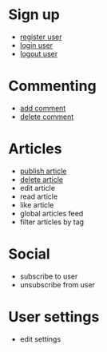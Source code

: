 # Sign up
* [register user](register_user.md)
* [login user](login_user.md)
* [logout user](logout_user.md)

# Commenting
* [add comment](add_comment.md)
* [delete comment](delete_comment.md)

# Articles 
* [publish article](publish_article.md)
* [delete article](delete_article.md)
* edit article
* read article
* like article
* global articles feed
* filter articles by tag

# Social
* subscribe to user
* unsubscribe from user

# User settings
* edit settings